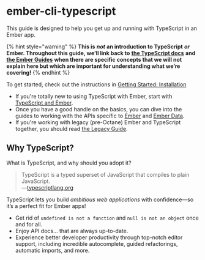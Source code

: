 # ember-cli-typescript

This guide is designed to help you get up and running with TypeScript in an Ember app.

{% hint style="warning" %}
**This is** _**not**_ **an introduction to TypeScript** _**or**_ **Ember. Throughout this guide, we’ll link back to** [**the TypeScript docs**](https://www.typescriptlang.org/docs/home.html) **and** [**the Ember Guides**](https://guides.emberjs.com/release/) **when there are specific concepts that we will not explain here but which are important for understanding what we’re covering!**
{% endhint %}

To get started, check out the instructions in [Getting Started: Installation](https://github.com/typed-ember/ember-cli-typescript/tree/3a434def8b8c8214853cea0762940ccedb2256e8/docs/getting-started/installation/README.md)

* If you're totally new to using TypeScript with Ember, start with [TypeScript and Ember](https://github.com/typed-ember/ember-cli-typescript/tree/3a434def8b8c8214853cea0762940ccedb2256e8/docs/ts/overview/README.md).
* Once you have a good handle on the basics, you can dive into the guides to working with the APIs specific to [Ember](https://github.com/typed-ember/ember-cli-typescript/tree/3a434def8b8c8214853cea0762940ccedb2256e8/docs/ember/overview/README.md) and [Ember Data](https://github.com/typed-ember/ember-cli-typescript/tree/3a434def8b8c8214853cea0762940ccedb2256e8/docs/ember-data/overview/README.md).
* If you're working with legacy \(pre-Octane\) Ember and TypeScript together, you should read [the Legacy Guide](https://github.com/typed-ember/ember-cli-typescript/tree/3a434def8b8c8214853cea0762940ccedb2256e8/docs/legacy/overview/README.md).

## Why TypeScript?

What is TypeScript, and why should you adopt it?

> TypeScript is a typed superset of JavaScript that compiles to plain JavaScript.  
> —[typescriptlang.org](http://www.typescriptlang.org)

TypeScript lets you build _ambitious web applications_ with confidence—so it’s a perfect fit for Ember apps!

* Get rid of `undefined is not a function` and `null is not an object` once and for all.
* Enjoy API docs… that are always up-to-date.
* Experience better developer productivity through top-notch editor support, including incredible autocomplete, guided refactorings, automatic imports, and more.

